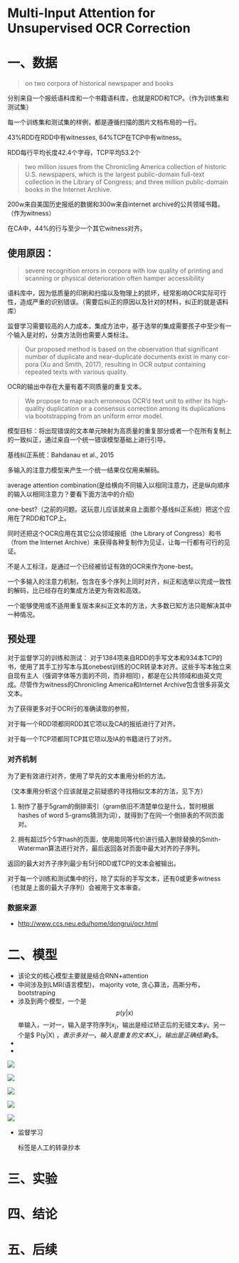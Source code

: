 # Multi-Input Attention for Unsupervised OCR Correction

# 一、数据

>  on two corpora of historical newspaper and books 

分别来自一个报纸语料库和一个书籍语料库，也就是RDD和TCP。（作为训练集和测试集）

每一个训练集和测试集的样例，都是遵循扫描的图片文档布局的一行。

43%RDD在RDD中有witnesses, 64%TCP在TCP中有witness。

RDD每行平均长度42.4个字母，TCP平均53.2个

>  two million issues from the Chronicling America collection of historic U.S. newspapers, which is the largest public-domain full-text collection in the Library of Congress; and three million public-domain books in the Internet Archive. 

200w来自美国历史报纸的数据和300w来自internet archive的公共领域书籍。（作为witness）

在CA中，44%的行与至少一个其它witness对齐。

## 使用原因：

> severe recognition errors in corpora with low quality of printing and scanning or physical deterioration often hamper accessibility

语料库中，因为低质量的印刷和扫描以及物理上的损坏，经常影响OCR实际可行性，造成严重的识别错误。（需要后纠正的原因以及针对的材料，纠正的就是语料库）

监督学习需要较高的人力成本，集成方法中，基于选举的集成需要孩子中至少有一个输入是对的，分类方法则也需要人类标注。

> Our proposed method is based on the observation that significant number of duplicate
> and near-duplicate documents exist in many cor-pora (Xu and Smith, 2017), resulting in OCR output containing repeated texts with various quality.

OCR的输出中存在大量有着不同质量的重复文本。

> We propose to map each erroneous OCR’d text unit to either its high-quality duplication or a consensus correction among its duplications via bootstrapping from an uniform error model. 

模型目标：将出现错误的文本单元映射为高质量的重复部分或者一个在所有复制上的一致纠正，通过来自一个统一错误模型基础上进行引导。

基线纠正系统：Bahdanau et al., 2015

多输入的注意力模型来产生一个统一结果仅仅用来解码。

average attention combination(是给横向不同输入以相同注意力，还是纵向顺序的输入以相同注意力？要看下面方法中的介绍)

one-best?（之前的问题。这玩意儿应该就来自上面那个基线纠正系统）把这个应用在了RDD和TCP上。

同时还把这个OCR应用在其它公众领域报纸（the Library of Congress）和书（from the Internet Archive）来获得各种复制作为见证，让每一行都有可行的见证。

不是人工标注，是通过一个已经被验证有效的OCR来作为one-best。

一个多输入的注意力机制，包含在多个序列上同时对齐，纠正和选举以完成一致性的解码，比已经存在的集成方法更为有效和高效。

一个能够使用或不适用重复版本来纠正文本的方法，大多数已知方法只能解决其中一种情况。

## 预处理

对于监督学习的训练和测试：
对于1384项来自RDD的手写文本和934本TCP的书，使用了其手工抄写本与其onebest训练的OCR转录本对齐。这些手写本独立来自现有主人（强调字体等方面的不同，而非相同），都是在公共领域和由英文完成。尽管作为witness的Chronicling America和Internet Archive包含很多非英文文本。

为了获得更多对于OCR行的准确读取的参照，

对于每一个RDD项都同RDD其它项以及CA的报纸进行了对齐。

对于每一个TCP项都同TCP其它项以及IA的书籍进行了对齐。

### 对齐机制

为了更有效进行对齐，使用了早先的文本重用分析的方法。

（文本重用分析这个应该就是之前疑惑的寻找相似文本的方法，见下方）

1. 制作了基于5gram的倒排索引（gram依旧不清楚单位是什么，暂时根据hashes of word 5-grams猜测为词），就得到了在同一个倒排表的不同页面对。

2. 拥有超过5个5字hash的页面，使用能同等代价进行插入删除替换的Smith-Waterman算法进行对齐，最后返回各对页面中最大对齐的子序列。

返回的最大对齐子序列最少有5行RDD或TCP的文本会被输出。

对于每一个训练和测试集中的行，除了实际的手写文本，还有0或更多witness（也就是上面的最大子序列）会被用于文本审查。



### 数据来源

- <http://www.ccs.neu.edu/home/dongrui/ocr.html>

# 二、模型

- 该论文的核心模型主要就是结合RNN+attention
- 中间涉及到LMR(语言模型)， majority vote, 贪心算法，高斯分布，bootstraping
- 涉及到两个模型，一个是$$ p(y|x) $$单输入，一对一，输入是字符序列$x_i$，输出是经过矫正后的无错文本$y$。另一个是$ P(y|X) $，表示多对一，输入是重复的文本$X_i$，输出是正确结果$y$。
- 
- 

![ ](https://raw.githubusercontent.com/yaolinxia/img_resource/master/papers/commonsense/QQ图片20190128202241.png)



![ ](https://raw.githubusercontent.com/yaolinxia/img_resource/master/papers/commonsense/QQ图片20190128202253.png)

![ ](https://raw.githubusercontent.com/yaolinxia/img_resource/master/papers/commonsense/QQ图片20190128202257.png)

![ ](https://raw.githubusercontent.com/yaolinxia/img_resource/master/papers/commonsense/QQ图片20190128202303.png)

![ ](https://raw.githubusercontent.com/yaolinxia/img_resource/master/papers/commonsense/QQ图片20190128202307.png)

- 监督学习

  标签是人工的转录抄本

# 三、实验





# 四、结论





# 五、后续











